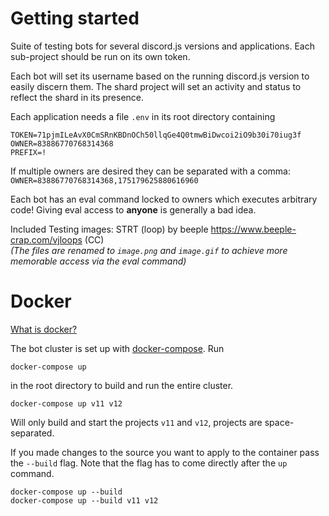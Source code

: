 # Getting started
Suite of testing bots for several discord.js versions and applications. Each sub-project should be run on its own token.

Each bot will set its username based on the running discord.js version to easily discern them. The shard project will set an activity and status to reflect the shard in its presence.

Each application needs a file `.env` in its root directory containing

```
TOKEN=71pjmILeAvX0CmSRnKBDnOCh50llqGe4Q0tmwBiDwcoi2iO9b30i70iug3f
OWNER=83886770768314368
PREFIX=!
```

If multiple owners are desired they can be separated with a comma:
`OWNER=83886770768314368,175179625880616960`

Each bot has an eval command locked to owners which executes arbitrary code! Giving eval access to __anyone__ is generally a bad idea.

Included Testing images: STRT (loop) by beeple https://www.beeple-crap.com/vjloops (CC)   
*(The files are renamed to `image.png` and `image.gif` to achieve more memorable access via the eval command)*

# Docker

[What is docker?](https://docs.docker.com/get-started/overview/)

The bot cluster is set up with [docker-compose](https://docs.docker.com/compose/). Run 

```
docker-compose up
```

in the root directory to build and run the entire cluster.

```
docker-compose up v11 v12
```

Will only build and start the projects `v11` and `v12`, projects are space-separated.

If you made changes to the source you want to apply to the container pass the `--build` flag. Note that the flag has to come directly after the `up` command.

```
docker-compose up --build
docker-compose up --build v11 v12
```
